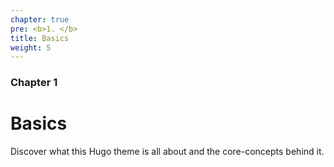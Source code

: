 ```yaml
---
chapter: true
pre: <b>1. </b>
title: Basics
weight: 5
---
```


### Chapter 1

# Basics

Discover what this Hugo theme is all about and the core-concepts behind it.
